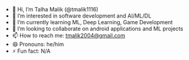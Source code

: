 - 👋 Hi, I’m Talha Malik (@tmalik1116)
- 👀 I’m interested in software development and AI/ML/DL
- 🌱 I’m currently learning ML, Deep Learning, Game Development
- 💞️ I’m looking to collaborate on android applications and ML projects
- 📫 How to reach me: tmalik2004@gmail.com
- 😄 Pronouns: he/him
- ⚡ Fun fact: N/A

<!---
tmalik1116/tmalik1116 is a ✨ special ✨ repository because its `README.md` (this file) appears on your GitHub profile.
You can click the Preview link to take a look at your changes.
--->
